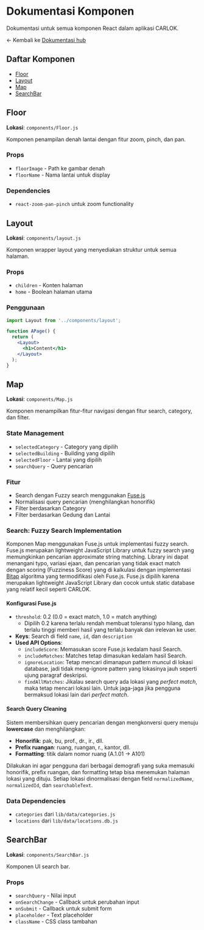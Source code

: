 # Dokumentasi Komponen

Dokumentasi untuk semua komponen React dalam aplikasi CARLOK.

<- Kembali ke [Dokumentasi hub](./README.md)

## Daftar Komponen

- [Floor](#floor)
- [Layout](#layout)
- [Map](#map)
- [SearchBar](#searchbar)

## Floor

**Lokasi**: `components/Floor.js`

Komponen penampilan denah lantai dengan fitur zoom, pinch, dan pan.

### Props
- `floorImage` - Path ke gambar denah
- `floorName` - Nama lantai untuk display

### Dependencies
- `react-zoom-pan-pinch` untuk zoom functionality

## Layout

**Lokasi**: `components/layout.js`

Komponen wrapper layout yang menyediakan struktur untuk semua halaman.

### Props
- `children` - Konten halaman
- `home` - Boolean halaman utama

### Penggunaan
```jsx
import Layout from '../components/layout';

function APage() {
  return (
    <Layout>
      <h1>Content</h1>
    </Layout>
  );
}
```

## Map

**Lokasi**: `components/Map.js`

Komponen menampilkan fitur-fitur navigasi dengan fitur search, category, dan filter.

### State Management
- `selectedCategory` - Category yang dipilih
- `selectedBuilding` - Building yang dipilih  
- `selectedFloor` - Lantai yang dipilih
- `searchQuery` - Query pencarian

### Fitur
- Search dengan Fuzzy search menggunakan [Fuse.js](https://www.fusejs.io/)
- Normalisasi query pencarian (menghilangkan honorifik)
- Filter berdasarkan Category
- Filter berdasarkan Gedung dan Lantai

### Search: Fuzzy Search Implementation
Komponen Map menggunakan Fuse.js untuk implementasi fuzzy search. Fuse.js merupakan lightweight JavaScript Library untuk fuzzy search yang memungkinkan pencarian approximate string matching. Library ini dapat menangani typo, variasi ejaan, dan pencarian yang tidak exact match dengan scoring (Fuzziness Score) yang di kalkulasi dengan implementasi [Bitap](https://en.wikipedia.org/wiki/Bitap_algorithm) algoritma yang termodifikasi oleh Fuse.js. Fuse.js dipilih karena merupakan lightweight JavaScript Library dan cocok untuk static database yang relatif kecil seperti CARLOK.

#### Konfigurasi Fuse.js
- `threshold`: 0.2 (0.0 = exact match, 1.0 = match anything)
  - Dipilih 0.2 karena terlalu rendah membuat toleransi typo hilang, dan terlalu tinggi memberi hasil yang terlalu banyak dan irelevan ke user.
- **Keys**: Search di field `name`, `id`, dan `description`
- **Used API Options**: 
  - `includeScore`: Memasukan score Fuse.js kedalam hasil Search.
  - `includeMatches`: Matches tetap dimasukan kedalam hasil Search.
  - `ignoreLocation`: Tetap mencari dimanapun pattern muncul di lokasi database, jadi tidak meng-ignore pattern yang lokasinya jauh seperti ujung paragraf deskripsi.
  - `findAllMatches`: Jikalau search query ada lokasi yang *perfect match*, maka tetap mencari lokasi lain. Untuk jaga-jaga jika pengguna bermaksud lokasi lain dari *perfect match*.

#### Search Query Cleaning
Sistem membersihkan query pencarian dengan mengkonversi query menuju **lowercase** dan menghilangkan:
- **Honorifik**: pak, bu, prof., dr., ir., dll.
- **Prefix ruangan**: ruang, ruangan, r., kantor, dll.
- **Formatting**: titik dalam nomor ruang (A.1.01 → A101)

Dilakukan ini agar pengguna dari berbagai demografi yang suka memasuki honorifik, prefix ruangan, dan formatting tetap bisa menemukan halaman lokasi yang dituju. Setiap lokasi dinormalisasi dengan field `normalizedName`, `normalizedId`, dan `searchableText`.

### Data Dependencies
- `categories` dari `lib/data/categories.js`
- `locations` dari `lib/data/locations.db.js`


## SearchBar

**Lokasi**: `components/SearchBar.js`

Komponen UI search bar.

### Props
- `searchQuery` - Nilai input
- `onSearchChange` - Callback untuk perubahan input
- `onSubmit` - Callback untuk submit form
- `placeholder` - Text placeholder
- `className` - CSS class tambahan
